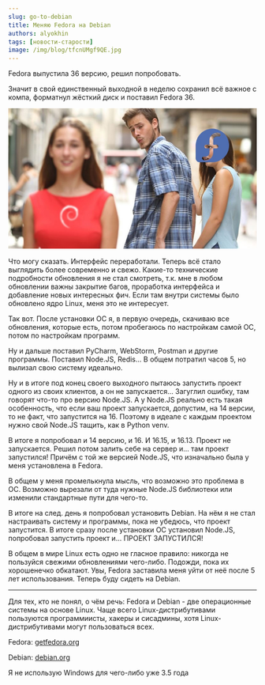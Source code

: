 ```yaml
---
slug: go-to-debian
title: Меняю Fedora на Debian
authors: alyokhin
tags: [новости-старости]
image: /img/blog/tfcnUMgf9QE.jpg
---
```


Fedora выпустила 36 версию, решил попробовать.

Значит в свой единственный выходной в неделю сохранил всё важное с компа, форматнул жёсткий диск и поставил Fedora 36.

![](/img/blog/tfcnUMgf9QE.jpg)

<!--truncate-->

Что могу сказать. Интерфейс переработали. Теперь всё стало выглядить более современно и свежо. Какие-то технические
подробности обновления я не стал смотреть, т.к. мне в любом обновлении важны закрытие багов, проработка интерфейса и
добавление новых интересных фич. Если там внутри системы было обновлено ядро Linux, меня это не интересует.

Так вот. После установки ОС я, в первую очередь, скачиваю все обновления, которые есть, потом пробегаюсь по настройкам
самой ОС, потом по настройкам программ.

Ну и дальше поставил PyCharm, WebStorm, Postman и другие программы. Поставил Node.JS, Redis... В общем потратил часов 5,
но вылизал свою систему идеально.

Ну и в итоге под конец своего выходного пытаюсь запустить проект одного из своих клиентов, а он не запускается...
Загуглил ошибку, там говорят что-то про версию Node.JS. А у Node.JS реально есть такая особенность, что если ваш проект
запускается, допустим, на 14 версии, то не факт, что запустится на 16. Поэтому в идеале с каждым проектом нужно свой
Node.JS тащить, как в Python venv.

В итоге я попробовал и 14 версию, и 16. И 16.15, и 16.13. Проект не запускается. Решил потом залить себе на сервер и...
там проект запустился! Причём с той же версией Node.JS, что изначально была у меня установлена в Fedora.

В общем у меня промелькнула мысль, что возможно это проблема в ОС. Возможно вырезали от туда нужные Node.JS библиотеки
или изменили стандартные пути для чего-то.

В итоге на след. день я попробовал установить Debian. На нём я не стал настраивать систему и программы, пока не убедюсь,
что проект запустится. В итоге сразу после установки ОС установил Node.JS, попробовал запустить проект и... ПРОЕКТ
ЗАПУСТИЛСЯ!

В общем в мире Linux есть одно не гласное правило: никогда не пользуйся свежими обновлениями чего-либо. Подожди, пока их
хорошенечко обкатают. Увы, Fedora заставила меня уйти от неё после 5 лет использования. Теперь буду сидеть на Debian.

---

Для тех, кто не понял, о чём речь:
Fedora и Debian - две операционные системы на основе Linux. Чаще всего Linux-дистрибутивами пользуются программиисты,
хакеры и сисадмины, хотя Linux-дистрибутивами могут пользоваться всех.

Fedora: [getfedora.org](https://getfedora.org)

Debian: [debian.org](https://debian.org)

Я не использую Windows для чего-либо уже 3.5 года
